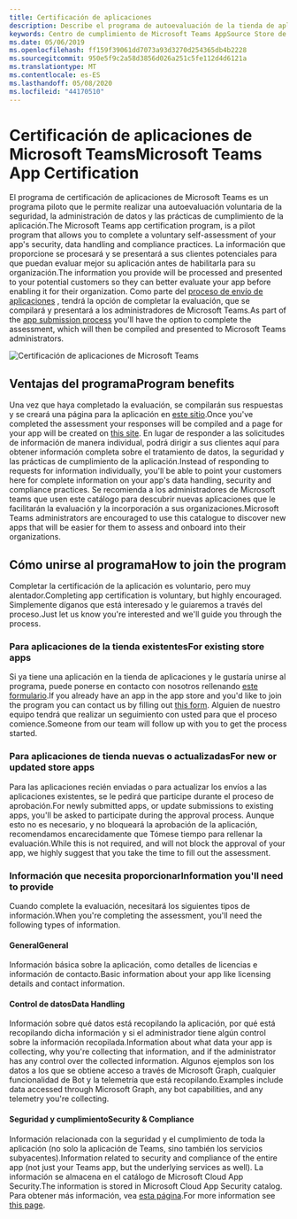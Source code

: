 ```yaml
---
title: Certificación de aplicaciones
description: Describe el programa de autoevaluación de la tienda de aplicaciones
keywords: Centro de cumplimiento de Microsoft Teams AppSource Store de certificación de aplicaciones
ms.date: 05/06/2019
ms.openlocfilehash: ff159f39061dd7073a93d3270d254365db4b2228
ms.sourcegitcommit: 950e5f9c2a58d3856d026a251c5fe112d4d6121a
ms.translationtype: MT
ms.contentlocale: es-ES
ms.lasthandoff: 05/08/2020
ms.locfileid: "44170510"
---
```

# <a name="microsoft-teams-app-certification"></a><span data-ttu-id="77dd7-104">Certificación de aplicaciones de Microsoft Teams</span><span class="sxs-lookup"><span data-stu-id="77dd7-104">Microsoft Teams App Certification</span></span>

<span data-ttu-id="77dd7-105">El programa de certificación de aplicaciones de Microsoft Teams es un programa piloto que le permite realizar una autoevaluación voluntaria de la seguridad, la administración de datos y las prácticas de cumplimiento de la aplicación.</span><span class="sxs-lookup"><span data-stu-id="77dd7-105">The Microsoft Teams app certification program, is a pilot program that allows you to complete a voluntary self-assessment of your app's security, data handling and compliance practices.</span></span> <span data-ttu-id="77dd7-106">La información que proporcione se procesará y se presentará a sus clientes potenciales para que puedan evaluar mejor su aplicación antes de habilitarla para su organización.</span><span class="sxs-lookup"><span data-stu-id="77dd7-106">The information you provide will be processed and presented to your potential customers so they can better evaluate your app before enabling it for their organization.</span></span> <span data-ttu-id="77dd7-107">Como parte del [proceso de envío de aplicaciones](~/concepts/deploy-and-publish/apps-publish.md) , tendrá la opción de completar la evaluación, que se compilará y presentará a los administradores de Microsoft Teams.</span><span class="sxs-lookup"><span data-stu-id="77dd7-107">As part of the [app submission process](~/concepts/deploy-and-publish/apps-publish.md) you'll have the option to complete the assessment, which will then be compiled and presented to Microsoft Teams administrators.</span></span>

![Certificación de aplicaciones de Microsoft Teams](~/assets/images/self-assessment.png)

## <a name="program-benefits"></a><span data-ttu-id="77dd7-109">Ventajas del programa</span><span class="sxs-lookup"><span data-stu-id="77dd7-109">Program benefits</span></span>

<span data-ttu-id="77dd7-110">Una vez que haya completado la evaluación, se compilarán sus respuestas y se creará una página para la aplicación en [este sitio](https://aka.ms/AppCertification).</span><span class="sxs-lookup"><span data-stu-id="77dd7-110">Once you've completed the assessment your responses will be compiled and a page for your app will be created on [this site](https://aka.ms/AppCertification).</span></span> <span data-ttu-id="77dd7-111">En lugar de responder a las solicitudes de información de manera individual, podrá dirigir a sus clientes aquí para obtener información completa sobre el tratamiento de datos, la seguridad y las prácticas de cumplimiento de la aplicación.</span><span class="sxs-lookup"><span data-stu-id="77dd7-111">Instead of responding to requests for information individually, you'll be able to point your customers here for complete information on your app's data handling, security and compliance practices.</span></span> <span data-ttu-id="77dd7-112">Se recomienda a los administradores de Microsoft teams que usen este catálogo para descubrir nuevas aplicaciones que le facilitarán la evaluación y la incorporación a sus organizaciones.</span><span class="sxs-lookup"><span data-stu-id="77dd7-112">Microsoft Teams administrators are encouraged to use this catalogue to discover new apps that will be easier for them to assess and onboard into their organizations.</span></span>

## <a name="how-to-join-the-program"></a><span data-ttu-id="77dd7-113">Cómo unirse al programa</span><span class="sxs-lookup"><span data-stu-id="77dd7-113">How to join the program</span></span>

<span data-ttu-id="77dd7-114">Completar la certificación de la aplicación es voluntario, pero muy alentador.</span><span class="sxs-lookup"><span data-stu-id="77dd7-114">Completing app certification is voluntary, but highly encouraged.</span></span> <span data-ttu-id="77dd7-115">Simplemente díganos que está interesado y le guiaremos a través del proceso.</span><span class="sxs-lookup"><span data-stu-id="77dd7-115">Just let us know you're interested and we'll guide you through the process.</span></span>

### <a name="for-existing-store-apps"></a><span data-ttu-id="77dd7-116">Para aplicaciones de la tienda existentes</span><span class="sxs-lookup"><span data-stu-id="77dd7-116">For existing store apps</span></span>

<span data-ttu-id="77dd7-117">Si ya tiene una aplicación en la tienda de aplicaciones y le gustaría unirse al programa, puede ponerse en contacto con nosotros rellenando [este formulario](https://forms.microsoft.com/Pages/ResponsePage.aspx?id=v4j5cvGGr0GRqy180BHbR3oKPRKv815GlRdzCCYPJGZUMzlXMVVIRkhXQUVXT0paQVQ0UUdRWEZSSCQlQCN0PWcu).</span><span class="sxs-lookup"><span data-stu-id="77dd7-117">If you already have an app in the app store and you'd like to join the program you can contact us by filling out [this form](https://forms.microsoft.com/Pages/ResponsePage.aspx?id=v4j5cvGGr0GRqy180BHbR3oKPRKv815GlRdzCCYPJGZUMzlXMVVIRkhXQUVXT0paQVQ0UUdRWEZSSCQlQCN0PWcu).</span></span> <span data-ttu-id="77dd7-118">Alguien de nuestro equipo tendrá que realizar un seguimiento con usted para que el proceso comience.</span><span class="sxs-lookup"><span data-stu-id="77dd7-118">Someone from our team will follow up with you to get the process started.</span></span>

### <a name="for-new-or-updated-store-apps"></a><span data-ttu-id="77dd7-119">Para aplicaciones de tienda nuevas o actualizadas</span><span class="sxs-lookup"><span data-stu-id="77dd7-119">For new or updated store apps</span></span>

<span data-ttu-id="77dd7-120">Para las aplicaciones recién enviadas o para actualizar los envíos a las aplicaciones existentes, se le pedirá que participe durante el proceso de aprobación.</span><span class="sxs-lookup"><span data-stu-id="77dd7-120">For newly submitted apps, or update submissions to existing apps, you'll be asked to participate during the approval process.</span></span> <span data-ttu-id="77dd7-121">Aunque esto no es necesario, y no bloqueará la aprobación de la aplicación, recomendamos encarecidamente que Tómese tiempo para rellenar la evaluación.</span><span class="sxs-lookup"><span data-stu-id="77dd7-121">While this is not required, and will not block the approval of your app, we highly suggest that you take the time to fill out the assessment.</span></span>

### <a name="information-youll-need-to-provide"></a><span data-ttu-id="77dd7-122">Información que necesita proporcionar</span><span class="sxs-lookup"><span data-stu-id="77dd7-122">Information you'll need to provide</span></span>

<span data-ttu-id="77dd7-123">Cuando complete la evaluación, necesitará los siguientes tipos de información.</span><span class="sxs-lookup"><span data-stu-id="77dd7-123">When you're completing the assessment, you'll need the following types of information.</span></span>

#### <a name="general"></a><span data-ttu-id="77dd7-124">General</span><span class="sxs-lookup"><span data-stu-id="77dd7-124">General</span></span>

<span data-ttu-id="77dd7-125">Información básica sobre la aplicación, como detalles de licencias e información de contacto.</span><span class="sxs-lookup"><span data-stu-id="77dd7-125">Basic information about your app like licensing details and contact information.</span></span>

#### <a name="data-handling"></a><span data-ttu-id="77dd7-126">Control de datos</span><span class="sxs-lookup"><span data-stu-id="77dd7-126">Data Handling</span></span>

<span data-ttu-id="77dd7-127">Información sobre qué datos está recopilando la aplicación, por qué está recopilando dicha información y si el administrador tiene algún control sobre la información recopilada.</span><span class="sxs-lookup"><span data-stu-id="77dd7-127">Information about what data your app is collecting, why you're collecting that information, and if the administrator has any control over the collected information.</span></span> <span data-ttu-id="77dd7-128">Algunos ejemplos son los datos a los que se obtiene acceso a través de Microsoft Graph, cualquier funcionalidad de Bot y la telemetría que está recopilando.</span><span class="sxs-lookup"><span data-stu-id="77dd7-128">Examples include data accessed through Microsoft Graph, any bot capabilities, and any telemetry you're collecting.</span></span>

#### <a name="security--compliance"></a><span data-ttu-id="77dd7-129">Seguridad y cumplimiento</span><span class="sxs-lookup"><span data-stu-id="77dd7-129">Security & Compliance</span></span>

<span data-ttu-id="77dd7-130">Información relacionada con la seguridad y el cumplimiento de toda la aplicación (no solo la aplicación de Teams, sino también los servicios subyacentes).</span><span class="sxs-lookup"><span data-stu-id="77dd7-130">Information related to security and compliance of the entire app (not just your Teams app, but the underlying services as well).</span></span> <span data-ttu-id="77dd7-131">La información se almacena en el catálogo de Microsoft Cloud App Security.</span><span class="sxs-lookup"><span data-stu-id="77dd7-131">The information is stored in Microsoft Cloud App Security catalog.</span></span> <span data-ttu-id="77dd7-132">Para obtener más información, vea [esta página](/cloud-app-security/attest-your-app).</span><span class="sxs-lookup"><span data-stu-id="77dd7-132">For more information see [this page](/cloud-app-security/attest-your-app).</span></span>
